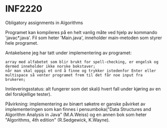 # INF2220
Obligatory assignments in Algorithms


Programet kan kompileres på en helt vanlig måte ved hjelp av kommando 'javac*.java'. Fil som heter 'Main.java', inneholder main-metoden som styrer hele programet.

Antakelsene jeg har tatt under implementering av programet:

    array med alfabetet som blir brukt for spell-checking, er engelsk og dermed inneholder ikke norske bokstaver;
    når man skal oppgi et ord å finne og trykker istedenfor Enter eller multispace så venter programet frem til det får noe input fra brukeren;

Innleveringsstatus: alt fungerer som det skal(i hvert fall under kjøring av en del forskjellige tester).

Påvirkning: implementering av binært søketre er ganske påvirket av implementeringen som kan finnes i pensumboka("Data Structures and Algorithm Analysis in Java" (M.A.Weiss) og en annen bok som heter "Algorithms, 4th edition" (R.Sedgewick, K.Wayne).
